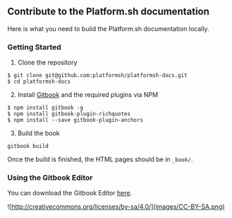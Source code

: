 ## Contribute to the Platform.sh documentation

Here is what you need to build the Platform.sh documentation locally.

### Getting Started

1. Clone the repository

  ```
  $ git clone git@github.com:platformsh/platformsh-docs.git
  $ cd platformsh-docs
  ```

2. Install [Gitbook](https://github.com/GitbookIO/gitbook) and the required plugins via NPM

  ```
  $ npm install gitbook -g
  $ npm install gitbook-plugin-richquotes
  $ npm install --save gitbook-plugin-anchors
  ```

3. Build the book

  ```
  gitbook build
  ```

Once the build is finished, the HTML pages should be in `_book/`.

### Using the Gitbook Editor

You can download the Gitbook Editor [here](https://www.gitbook.io/#write).


![http://creativecommons.org/licenses/by-sa/4.0/](images/CC-BY-SA.png)
